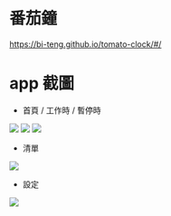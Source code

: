 # 番茄鐘 
https://bi-teng.github.io/tomato-clock/#/
# app 截圖
- 首頁 / 工作時 / 暫停時

![](https://i.imgur.com/hGATgmB.png)  ![](https://i.imgur.com/Wi85HA2.png) ![](https://i.imgur.com/5oZlM7q.png)
- 清單

![](https://i.imgur.com/t0RQUxB.png)
- 設定

![](https://i.imgur.com/bDUjUMo.png)
